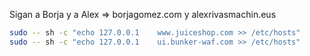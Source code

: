 Sigan a Borja y a Alex => borjagomez.com y alexrivasmachin.eus

```sh
sudo -- sh -c "echo 127.0.0.1    www.juiceshop.com >> /etc/hosts"
sudo -- sh -c "echo 127.0.0.1    ui.bunker-waf.com >> /etc/hosts"
```
